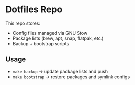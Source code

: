 # Dotfiles Repo

This repo stores:
- Config files managed via GNU Stow
- Package lists (brew, apt, snap, flatpak, etc.)
- Backup + bootstrap scripts

## Usage
- `make backup` → update package lists and push
- `make bootstrap` → restore packages and symlink configs
